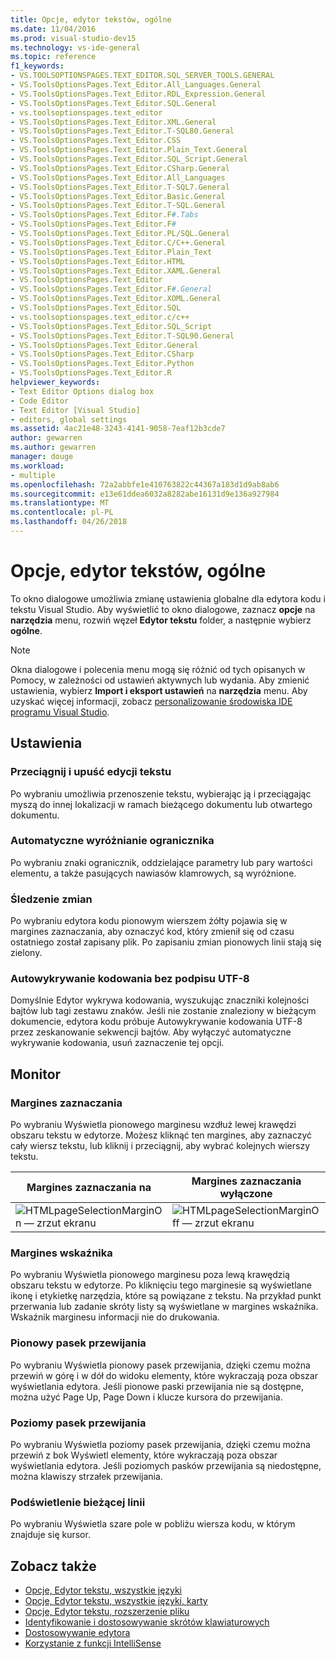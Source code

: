 ```yaml
---
title: Opcje, edytor tekstów, ogólne
ms.date: 11/04/2016
ms.prod: visual-studio-dev15
ms.technology: vs-ide-general
ms.topic: reference
f1_keywords:
- VS.TOOLSOPTIONSPAGES.TEXT_EDITOR.SQL_SERVER_TOOLS.GENERAL
- VS.ToolsOptionsPages.Text_Editor.All_Languages.General
- VS.ToolsOptionsPages.Text_Editor.RDL_Expression.General
- VS.ToolsOptionsPages.Text_Editor.SQL.General
- vs.toolsoptionspages.text_editor
- VS.ToolsOptionsPages.Text_Editor.XML.General
- VS.ToolsOptionsPages.Text_Editor.T-SQL80.General
- VS.ToolsOptionsPages.Text_Editor.CSS
- VS.ToolsOptionsPages.Text_Editor.Plain_Text.General
- VS.ToolsOptionsPages.Text_Editor.SQL_Script.General
- VS.ToolsOptionsPages.Text_Editor.CSharp.General
- VS.ToolsOptionsPages.Text_Editor.All_Languages
- VS.ToolsOptionsPages.Text_Editor.T-SQL7.General
- VS.ToolsOptionsPages.Text_Editor.Basic.General
- VS.ToolsOptionsPages.Text_Editor.T-SQL.General
- VS.ToolsOptionsPages.Text_Editor.F#.Tabs
- VS.ToolsOptionsPages.Text_Editor.F#
- VS.ToolsOptionsPages.Text_Editor.PL/SQL.General
- VS.ToolsOptionsPages.Text_Editor.C/C++.General
- VS.ToolsOptionsPages.Text_Editor.Plain_Text
- VS.ToolsOptionsPages.Text_Editor.HTML
- VS.ToolsOptionsPages.Text_Editor.XAML.General
- VS.ToolsOptionsPages.Text_Editor
- VS.ToolsOptionsPages.Text_Editor.F#.General
- VS.ToolsOptionsPages.Text_Editor.XOML.General
- VS.ToolsOptionsPages.Text_Editor.SQL
- vs.toolsoptionspages.text_editor.c/c++
- VS.ToolsOptionsPages.Text_Editor.SQL_Script
- VS.ToolsOptionsPages.Text_Editor.T-SQL90.General
- VS.ToolsOptionsPages.Text_Editor.General
- VS.ToolsOptionsPages.Text_Editor.CSharp
- VS.ToolsOptionsPages.Text_Editor.Python
- VS.ToolsOptionsPages.Text_Editor.R
helpviewer_keywords:
- Text Editor Options dialog box
- Code Editor
- Text Editor [Visual Studio]
- editors, global settings
ms.assetid: 4ac21e48-3243-4141-9058-7eaf12b3cde7
author: gewarren
ms.author: gewarren
manager: douge
ms.workload:
- multiple
ms.openlocfilehash: 72a2abbfe1e410763822c44367a183d1d9ab8ab6
ms.sourcegitcommit: e13e61ddea6032a8282abe16131d9e136a927984
ms.translationtype: MT
ms.contentlocale: pl-PL
ms.lasthandoff: 04/26/2018
---
```

# <a name="options-text-editor-general"></a>Opcje, edytor tekstów, ogólne

To okno dialogowe umożliwia zmianę ustawienia globalne dla edytora kodu i tekstu Visual Studio. Aby wyświetlić to okno dialogowe, zaznacz **opcje** na **narzędzia** menu, rozwiń węzeł **Edytor tekstu** folder, a następnie wybierz **ogólne**.

> [!NOTE]
> Okna dialogowe i polecenia menu mogą się różnić od tych opisanych w Pomocy, w zależności od ustawień aktywnych lub wydania. Aby zmienić ustawienia, wybierz **Import i eksport ustawień** na **narzędzia** menu. Aby uzyskać więcej informacji, zobacz [personalizowanie środowiska IDE programu Visual Studio](../../ide/personalizing-the-visual-studio-ide.md).

## <a name="settings"></a>Ustawienia

### <a name="drag-and-drop-text-editing"></a>Przeciągnij i upuść edycji tekstu

Po wybraniu umożliwia przenoszenie tekstu, wybierając ją i przeciągając myszą do innej lokalizacji w ramach bieżącego dokumentu lub otwartego dokumentu.

### <a name="automatic-delimiter-highlighting"></a>Automatyczne wyróżnianie ogranicznika

Po wybraniu znaki ogranicznik, oddzielające parametry lub pary wartości elementu, a także pasujących nawiasów klamrowych, są wyróżnione.

### <a name="track-changes"></a>Śledzenie zmian

Po wybraniu edytora kodu pionowym wierszem żółty pojawia się w margines zaznaczania, aby oznaczyć kod, który zmienił się od czasu ostatniego został zapisany plik. Po zapisaniu zmian pionowych linii stają się zielony.

### <a name="auto-detect-utf-8-encoding-without-signature"></a>Autowykrywanie kodowania bez podpisu UTF-8

Domyślnie Edytor wykrywa kodowania, wyszukując znaczniki kolejności bajtów lub tagi zestawu znaków. Jeśli nie zostanie znaleziony w bieżącym dokumencie, edytora kodu próbuje Autowykrywanie kodowania UTF-8 przez zeskanowanie sekwencji bajtów. Aby wyłączyć automatyczne wykrywanie kodowania, usuń zaznaczenie tej opcji.

## <a name="display"></a>Monitor

### <a name="selection-margin"></a>Margines zaznaczania

Po wybraniu Wyświetla pionowego marginesu wzdłuż lewej krawędzi obszaru tekstu w edytorze. Możesz kliknąć ten margines, aby zaznaczyć cały wiersz tekstu, lub kliknij i przeciągnij, aby wybrać kolejnych wierszy tekstu.

|Margines zaznaczania na|Margines zaznaczania wyłączone|
|-------------------------|--------------------------|
|![HTMLpageSelectionMarginOn — zrzut ekranu](../../ide/reference/media/vxselmaron.gif "vxSelmaron")|![HTMLpageSelectionMarginOff — zrzut ekranu](../../ide/reference/media/vxselmaroff.gif "vxSelmaroff")|

### <a name="indicator-margin"></a>Margines wskaźnika

Po wybraniu Wyświetla pionowego marginesu poza lewą krawędzią obszaru tekstu w edytorze. Po kliknięciu tego marginesie są wyświetlane ikonę i etykietkę narzędzia, które są powiązane z tekstu. Na przykład punkt przerwania lub zadanie skróty listy są wyświetlane w margines wskaźnika. Wskaźnik marginesu informacji nie do drukowania.

### <a name="vertical-scroll-bar"></a>Pionowy pasek przewijania

Po wybraniu Wyświetla pionowy pasek przewijania, dzięki czemu można przewiń w górę i w dół do widoku elementy, które wykraczają poza obszar wyświetlania edytora. Jeśli pionowe paski przewijania nie są dostępne, można użyć Page Up, Page Down i klucze kursora do przewijania.

### <a name="horizontal-scroll-bar"></a>Poziomy pasek przewijania

Po wybraniu Wyświetla poziomy pasek przewijania, dzięki czemu można przewiń z bok Wyświetl elementy, które wykraczają poza obszar wyświetlania edytora. Jeśli poziomych pasków przewijania są niedostępne, można klawiszy strzałek przewijania.

### <a name="highlight-current-line"></a>Podświetlenie bieżącej linii

Po wybraniu Wyświetla szare pole w pobliżu wiersza kodu, w którym znajduje się kursor.

## <a name="see-also"></a>Zobacz także

- [Opcje, Edytor tekstu, wszystkie języki](../../ide/reference/options-text-editor-all-languages.md)
- [Opcje, Edytor tekstu, wszystkie języki, karty](../../ide/reference/options-text-editor-all-languages-tabs.md)
- [Opcje, Edytor tekstu, rozszerzenie pliku](../../ide/reference/options-text-editor-file-extension.md)
- [Identyfikowanie i dostosowywanie skrótów klawiaturowych](../../ide/identifying-and-customizing-keyboard-shortcuts-in-visual-studio.md)
- [Dostosowywanie edytora](../../ide/customizing-the-editor.md)
- [Korzystanie z funkcji IntelliSense](../../ide/using-intellisense.md)